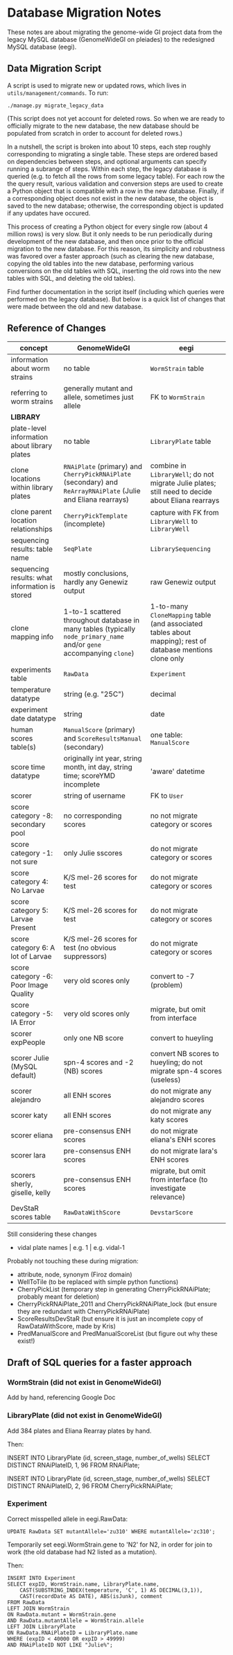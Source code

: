 # Database Migration Notes

These notes are about migrating the genome-wide GI project data
from the legacy MySQL database (GenomeWideGI on pleiades)
to the redesigned MySQL database (eegi).

## Data Migration Script

A script is used to migrate new or updated rows,
which lives in `utils/management/commands`. To run:

    ./manage.py migrate_legacy_data

(This script does not yet account for deleted rows. So when we are ready
to officially migrate to the new database, the new database should be
populated from scratch in order to account for deleted rows.)

In a nutshell, the script is broken into about 10 steps,
each step roughly corresponding to migrating a single table.
These steps are ordered based on dependencies between steps,
and optional arguments can specify running a subrange of steps.
Within each step, the legacy database is queried
(e.g. to fetch all the rows from some legacy table).
For each row the the query result,
various validation and conversion steps are used to create a Python object
that is compatible with a row in the new database.
Finally, if a corresponding object does not exist in the new database,
the object is saved to the new database;
otherwise, the corresponding object is updated if any updates have occured.

This process of creating a Python object for every single row
(about 4 million rows) is very slow. But it only needs to be run
periodically during development of the new database, and then once
prior to the official migration to the new database.
For this reason, its simplicity and robustness was favored over a faster
approach (such as clearing the new database, copying the old tables into the
new database, performing various conversions on the old tables with SQL,
inserting the old rows into the new tables with SQL, and deleting the old
tables).

Find further documentation in the script itself (including which queries were
performed on the legacy database).
But below is a quick list of changes that were made between the old and
new database.


## Reference of Changes

**concept** | **GenomeWideGI** | **eegi**
----------- | ---------------- | --------
information about worm strains | no table | `WormStrain` table
referring to worm strains | generally mutant and allele, sometimes just allele | FK to `WormStrain`
|**LIBRARY**|
plate-level information about library plates | no table | `LibraryPlate` table
clone locations within library plates | `RNAiPlate` (primary) and `CherryPickRNAiPlate` (secondary) and `ReArrayRNAiPlate` (Julie and Eliana rearrays) | combine in `LibraryWell`; do not migrate Julie plates; still need to decide about Eliana rearrays
clone parent location relationships | `CherryPickTemplate` (incomplete) | capture with FK from `LibraryWell` to `LibraryWell`
sequencing results: table name | `SeqPlate` | `LibrarySequencing`
sequencing results: what information is stored | mostly conclusions, hardly any Genewiz output | raw Genewiz output
clone mapping info | 1-to-1 scattered throughout database in many tables (typically `node_primary_name` and/or `gene` accompanying `clone`) | 1-to-many `CloneMapping` table (and associated tables about mapping); rest of database mentions clone only
experiments table | `RawData` | `Experiment`
temperature datatype | string (e.g. "25C") | decimal
experiment date datatype | string | date
human scores table(s) | `ManualScore` (primary) and `ScoreResultsManual` (secondary) | one table: `ManualScore`
score time datatype | originally int year, string month, int day, string time; scoreYMD incomplete | 'aware' datetime
scorer | string of username | FK to `User`
score category -8: secondary pool | no corresponding scores | no not migrate category or scores
score category -1: not sure | only Julie sscores | do not migrate category or scores
score category 4: No Larvae | K/S mel-26 scores for test | do not migrate category or scores
score category 5: Larvae Present | K/S mel-26 scores for test | do not migrate category or scores
score category 6: A lot of Larvae | K/S mel-26 scores for test (no obvious suppressors) | do not migrate category or scores
score category -6: Poor Image Quality | very old scores only | convert to -7 (problem)
score category -5: IA Error | very old scores only | migrate, but omit from interface
scorer expPeople | only one NB score | convert to hueyling
scorer Julie (MySQL default) | spn-4 scores and -2 (NB) scores | convert NB scores to hueyling; do not migrate spn-4 scores (useless)
scorer alejandro | all ENH scores | do not migrate any alejandro scores
scorer katy | all ENH scores | do not migrate any katy scores
scorer eliana | pre-consensus ENH scores | do not migrate eliana's ENH scores
scorer lara | pre-consensus ENH scores | do not migrate lara's ENH scores
scorers sherly, giselle, kelly | pre-consensus ENH scores | migrate, but omit from interface (to investigate relevance)
DevStaR scores table | `RawDataWithScore` | `DevstarScore`


Still considering these changes
- vidal plate names | e.g. 1 | e.g. vidal-1

Probably not touching these during migration:
- attribute, node, synonym (Firoz domain)
- WellToTile (to be replaced with simple python functions)
- CherryPickList (temporary step in generating CherryPickRNAiPlate; probably meant for deletion)
- CherryPickRNAiPlate\_2011 and CherryPickRNAiPlate\_lock (but ensure they are redundant with CherryPickRNAiPlate)
- ScoreResultsDevStaR (but ensure it is just an incomplete copy of RawDataWithScore, made by Kris)
- PredManualScore and PredManualScoreList (but figure out why these exist!)


## Draft of SQL queries for a faster approach

### WormStrain (did not exist in GenomeWideGI)
Add by hand, referencing Google Doc

### LibraryPlate (did not exist in GenomeWideGI)
Add 384 plates and Eliana Rearray plates by hand.

Then:

  INSERT INTO LibraryPlate (id, screen_stage, number_of_wells)
  SELECT DISTINCT RNAiPlateID, 1, 96 FROM RNAiPlate;

  INSERT INTO LibraryPlate (id, screen_stage, number_of_wells)
  SELECT DISTINCT RNAiPlateID, 2, 96 FROM CherryPickRNAiPlate;


### Experiment
Correct misspelled allele in eegi.RawData:

    UPDATE RawData SET mutantAllele='zu310' WHERE mutantAllele='zc310';

Temporarily set eegi.WormStrain.gene to 'N2' for N2, in order for join to work
(the old database had N2 listed as a mutation).

Then:

    INSERT INTO Experiment
    SELECT expID, WormStrain.name, LibraryPlate.name,
        CAST(SUBSTRING_INDEX(temperature, 'C', 1) AS DECIMAL(3,1)),
        CAST(recordDate AS DATE), ABS(isJunk), comment
    FROM RawData
    LEFT JOIN WormStrain
    ON RawData.mutant = WormStrain.gene
    AND RawData.mutantAllele = WormStrain.allele
    LEFT JOIN LibraryPlate
    ON RawData.RNAiPlateID = LibraryPlate.name
    WHERE (expID < 40000 OR expID > 49999)
    AND RNAiPlateID NOT LIKE "Julie%";
